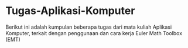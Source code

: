 # Tugas-Aplikasi-Komputer
Berikut ini adalah kumpulan beberapa tugas dari mata kuliah Aplikasi Komputer, terkait dengan penggunaan dan cara kerja Euler Math Toolbox (EMT)
